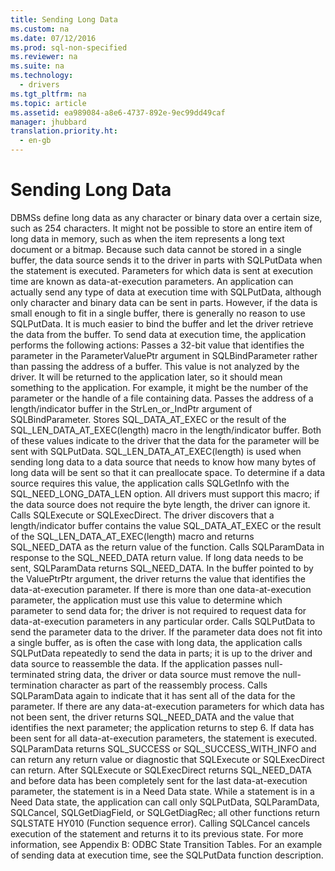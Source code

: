 ```yaml
---
title: Sending Long Data
ms.custom: na
ms.date: 07/12/2016
ms.prod: sql-non-specified
ms.reviewer: na
ms.suite: na
ms.technology: 
  - drivers
ms.tgt_pltfrm: na
ms.topic: article
ms.assetid: ea989084-a8e6-4737-892e-9ec99dd49caf
manager: jhubbard
translation.priority.ht: 
  - en-gb
---
```

# Sending Long Data
<?xml version="1.0" encoding="utf-8"?>
<developerConceptualDocument xmlns="http://ddue.schemas.microsoft.com/authoring/2003/5" xmlns:xlink="http://www.w3.org/1999/xlink" xmlns:xsi="http://www.w3.org/2001/XMLSchema-instance" xsi:schemaLocation="http://ddue.schemas.microsoft.com/authoring/2003/5 http://dduestorage.blob.core.windows.net/ddueschema/developer.xsd">
  <introduction>
    <para>DBMSs define <legacyItalic>long data</legacyItalic> as any character or binary data over a certain size, such as 254 characters. It might not be possible to store an entire item of long data in memory, such as when the item represents a long text document or a bitmap. Because such data cannot be stored in a single buffer, the data source sends it to the driver in parts with <legacyBold>SQLPutData</legacyBold> when the statement is executed. Parameters for which data is sent at execution time are known as <legacyItalic>data-at-execution parameters</legacyItalic>.</para>
    <alert class="note">
      <para>An application can actually send any type of data at execution time with <legacyBold>SQLPutData</legacyBold>, although only character and binary data can be sent in parts. However, if the data is small enough to fit in a single buffer, there is generally no reason to use <legacyBold>SQLPutData</legacyBold>. It is much easier to bind the buffer and let the driver retrieve the data from the buffer.</para>
    </alert>
    <para>To send data at execution time, the application performs the following actions:  </para>
    <list class="ordered">
      <listItem>
        <para>Passes a 32-bit value that identifies the parameter in the <legacyItalic>ParameterValuePtr</legacyItalic> argument in <legacyBold>SQLBindParameter</legacyBold> rather than passing the address of a buffer. This value is not analyzed by the driver. It will be returned to the application later, so it should mean something to the application. For example, it might be the number of the parameter or the handle of a file containing data.</para>
      </listItem>
      <listItem>
        <para>Passes the address of a length/indicator buffer in the <legacyItalic>StrLen_or_IndPtr</legacyItalic> argument of <legacyBold>SQLBindParameter</legacyBold>.</para>
      </listItem>
      <listItem>
        <para>Stores SQL_DATA_AT_EXEC or the result of the SQL_LEN_DATA_AT_EXEC(<legacyItalic>length</legacyItalic>) macro in the length/indicator buffer. Both of these values indicate to the driver that the data for the parameter will be sent with <legacyBold>SQLPutData</legacyBold>. SQL_LEN_DATA_AT_EXEC(<legacyItalic>length</legacyItalic>) is used when sending long data to a data source that needs to know how many bytes of long data will be sent so that it can preallocate space. To determine if a data source requires this value, the application calls <legacyBold>SQLGetInfo</legacyBold> with the SQL_NEED_LONG_DATA_LEN option. All drivers must support this macro; if the data source does not require the byte length, the driver can ignore it.</para>
      </listItem>
      <listItem>
        <para>Calls <legacyBold>SQLExecute</legacyBold> or <legacyBold>SQLExecDirect</legacyBold>. The driver discovers that a length/indicator buffer contains the value SQL_DATA_AT_EXEC or the result of the SQL_LEN_DATA_AT_EXEC(<legacyItalic>length</legacyItalic>) macro and returns SQL_NEED_DATA as the return value of the function.</para>
      </listItem>
      <listItem>
        <para>Calls <legacyBold>SQLParamData</legacyBold> in response to the SQL_NEED_DATA return value. If long data needs to be sent, <legacyBold>SQLParamData</legacyBold> returns SQL_NEED_DATA. In the buffer pointed to by the <legacyItalic>ValuePtrPtr</legacyItalic> argument, the driver returns the value that identifies the data-at-execution parameter. If there is more than one data-at-execution parameter, the application must use this value to determine which parameter to send data for; the driver is not required to request data for data-at-execution parameters in any particular order.</para>
      </listItem>
      <listItem>
        <para>Calls <legacyBold>SQLPutData</legacyBold> to send the parameter data to the driver. If the parameter data does not fit into a single buffer, as is often the case with long data, the application calls <legacyBold>SQLPutData</legacyBold> repeatedly to send the data in parts; it is up to the driver and data source to reassemble the data. If the application passes null-terminated string data, the driver or data source must remove the null-termination character as part of the reassembly process.</para>
      </listItem>
      <listItem>
        <para>Calls <legacyBold>SQLParamData</legacyBold> again to indicate that it has sent all of the data for the parameter. If there are any data-at-execution parameters for which data has not been sent, the driver returns SQL_NEED_DATA and the value that identifies the next parameter; the application returns to step 6. If data has been sent for all data-at-execution parameters, the statement is executed. <legacyBold>SQLParamData</legacyBold> returns SQL_SUCCESS or SQL_SUCCESS_WITH_INFO and can return any return value or diagnostic that <legacyBold>SQLExecute</legacyBold> or <legacyBold>SQLExecDirect</legacyBold> can return.</para>
      </listItem>
    </list>
    <para>After <legacyBold>SQLExecute</legacyBold> or <legacyBold>SQLExecDirect</legacyBold> returns SQL_NEED_DATA and before data has been completely sent for the last data-at-execution parameter, the statement is in a Need Data state. While a statement is in a Need Data state, the application can call only <legacyBold>SQLPutData</legacyBold>, <legacyBold>SQLParamData</legacyBold>, <legacyBold>SQLCancel</legacyBold>,<legacyBold> SQLGetDiagField</legacyBold>, or<legacyBold> SQLGetDiagRec</legacyBold>; all other functions return SQLSTATE HY010 (Function sequence error). Calling <legacyBold>SQLCancel</legacyBold> cancels execution of the statement and returns it to its previous state. For more information, see <legacyLink xlink:href="15088dbe-896f-4296-b397-02bb3d0ac0fb">Appendix B: ODBC State Transition Tables</legacyLink>.</para>
    <para>For an example of sending data at execution time, see the <legacyLink xlink:href="9a60f004-1477-4c54-a20c-7378e1116713">SQLPutData</legacyLink> function description.</para>
  </introduction>
  <relatedTopics />
</developerConceptualDocument>
